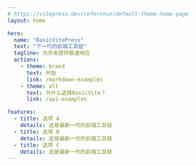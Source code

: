 ```yaml
---
# https://vitepress.dev/reference/default-theme-home-page
layout: home

hero:
  name: "BasicVitePress"
  text: "下一代的前端工具链"
  tagline: 为开发提供极速响应
  actions:
    - theme: brand
      text: 开始
      link: /markdown-examples
    - theme: alt
      text: 为什么选择BasicVite？
      link: /api-examples

features:
  - title: 选项 A
    details: 这是最新一代的前端工具链
  - title: 选项 B
    details: 这是最新一代的前端工具链
  - title: 选项 C
    details: 这是最新一代的前端工具链
---
```


